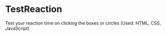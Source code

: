 # TestReaction
Test your reaction time on clicking the boxes or circles (Used: HTML, CSS, JavaScript) 
